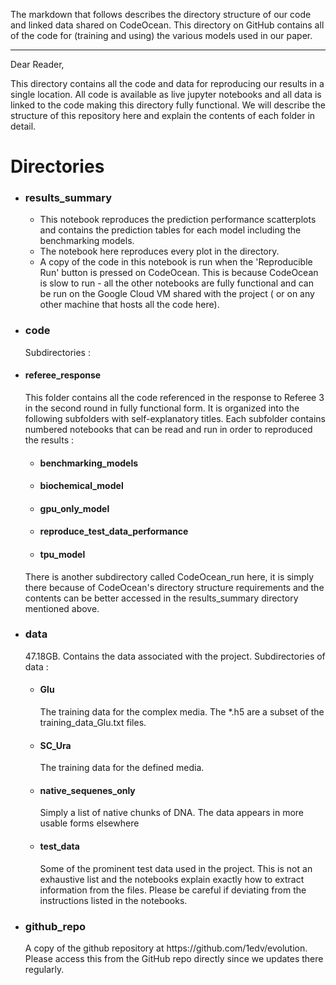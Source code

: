 The markdown that follows describes the directory structure of our code and linked data shared on CodeOcean. This directory on GitHub contains all of the code for (training and using) the various models used in our paper.

---
Dear Reader,

This directory contains all the code and data for reproducing our results in a single location. All code is available as live jupyter notebooks and all data is linked to the code making this directory fully functional. We will describe the structure of this repository here and explain the contents of each folder in detail.

<h1> Directories</h1>

<ul>
  <li> <h3>results_summary</h3>
    <ul>
      <li> This notebook reproduces the prediction performance scatterplots and contains the prediction tables for each model including the benchmarking models.
      <li> The notebook here reproduces every plot in the directory.
      <li> A copy of the code in this notebook is run when the 'Reproducible Run' button is pressed on CodeOcean. This is because CodeOcean is slow to run - all the other notebooks are fully functional and can be run on the Google Cloud VM shared with the project ( or on any other machine that hosts all the code here). 
    </ul>


  <li> <h3>code</h3> 
        Subdirectories : 
      <li> <h4>referee_response</h4>
            This folder contains all the code referenced in the response to Referee 3 in the second round in fully functional form. It is organized into the following subfolders with self-explanatory titles. Each subfolder contains numbered notebooks that can be read and run in order to reproduced the results  :
      <ul>
      <li> <h4>benchmarking_models</h4>
      <li> <h4>biochemical_model</h4>
      <li> <h4>gpu_only_model</h4>
      <li> <h4>reproduce_test_data_performance</h4>
      <li> <h4>tpu_model</h4>
    </ul>
There is another subdirectory called CodeOcean_run here, it is simply there because of CodeOcean's directory structure requirements and the contents can be better accessed in the results_summary directory mentioned above.


  <li> <h3>data </h3>
        47.18GB. Contains the data associated with the project. Subdirectories of data :
    <ul>
      <li> <h4>Glu </h4>
              The training data for the complex media. The *.h5 are a subset of the training_data_Glu.txt files.
      <li> <h4>SC_Ura</h4>
              The training data for the defined media.
      <li> <h4>native_sequenes_only</h4>
              Simply a list of native chunks of DNA. The data appears in more usable forms elsewhere
      <li> <h4>test_data</h4>
              Some of the prominent test data used in the project. This is not an exhaustive list and the notebooks explain exactly how to extract information from the files. Please be careful if deviating from the instructions listed in the notebooks.
    </ul>



  <li> <h3>github_repo </h3>
           A copy of the github repository at https://github.com/1edv/evolution. Please access this from the GitHub repo directly since we updates there regularly. 
  
 </ul>
